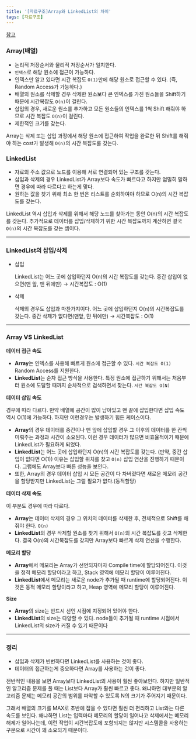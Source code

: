 ```yaml
---
title: '[자료구조]Array와 LinkedList의 차이'
tags: [자료구조]
---
```


[참고](https://woovictory.github.io/2018/12/27/DataStructure-Diff-of-Array-LinkedList/)

### Array(배열)

- 논리적 저장순서와 물리적 저장순서가 일치한다.
- `인덱스`로 해당 원소에 접근이 가능하다.
- 인덱스만 알고 있다면 시간 복잡도 `O(1)`만에 해당 원소로 접근할 수 있다. (즉, Random Access가 가능하다.)
- 배열의 원소를 삭제할 경우 삭제한 원소보다 큰 인덱스를 가진 원소들을 Shift하기 때문에 시간복잡도 `O(n)`이 걸린다.
- 삽입의 경우, 새로운 원소를 추가하고 모든 원소들의 인덱스를 1씩 Shift 해줘야 하므로 시간 복잡도 `O(n)`이 걸린다.
- 제한적인 크기를 갖는다.

Array는 삭제 또는 삽입 과정에서 해당 원소에 접근하여 작업을 완료한 뒤 Shift를 해줘야 하는 cost가 발생해 `O(n)`의 시간 복잡도룰 갖는다.

### LinkedList

- 자료의 주소 값으로 노드를 이용해 서로 연결되어 있는 구조를 갖는다.
- 삽입과 삭제의 경우 LinkedList가 Array보다 속도가 빠르다고 하지만 엄밀히 말하면 경우에 따라 다르다고 하는게 맞다.
- 원하는 값을 찾기 위해 최소 한 번은 리스트를 순회하여야 하므로 O(n)의 시간 복잡도를 갖는다.

LinkedList 역시 삽입과 삭제를 위해서 해당 노드를 찾아가는 동안 O(n)의 시간 복잡도를 갖는다. 추가적으로 데이터를 삽입/삭제하기 위한 시간 복잡도까지 계산하면 결국 `O(n)`의 시간 복잡도를 갖는 셈이다.

---

### LinkedList의 삽입/삭제

- 삽입

  LinkedList는 어느 곳에 삽입하던지 O(n)의 시간 복잡도를 갖는다.
  중간 삽입이 없으면(맨 앞, 맨 뒤에만) → 시간복잡도 : O(1)

- 삭제

  삭제의 경우도 삽입과 마찬가지이다. 어느 곳에 삽입하던지 O(n)의 시간복잡도를 갖는다.
  중간 삭제가 없다면(맨앞, 먄 뒤에만) → 시간복잡도 : O(1)

---

### Array VS LinkedList

**데이터 접근 속도**

- **Array**는 인덱스를 사용해 빠르게 원소에 접근할 수 있다. `시간 복잡도 O(1)`
  Random Access를 지원한다.
- **LinkedList**는 순차 접근 방식을 사용한다. 특정 원소에 접근하기 위해서는 처음부터 원소에 도달할 때까지 순차적으로 검색하면서 찾는다. `시간 복잡도 O(N)`

**데이터 삽입 속도**

경우에 따라 다르다.
만약 배열에 공간이 많이 남아있고 맨 끝에 삽입한다면 삽입 속도 역시 O(1)에 가능하다.
하지만 이런경우는 발생하기 힘든 케이스이다.

- **Array**의 경우 데이터를 중간이나 맨 앞에 삽입할 경우 그 이후의 데이터를 한 칸씩 미뤄주는 과정과 시간이 소요된다. 이런 경우 데이터가 많으면 비효율적이기 때문에 LinkedList가 필요하게 되었다.
- **LinkedList**는 어느 곳에 삽입하던지 O(n)의 시간 복잡도를 갖는다. (만약, 중간 삽입이 없다면 O(1))
  이유는 삽입할 위치를 찾고 `O(n)` 삽입 연산을 진행하기 때문이다. 그럼에도 Array보다 빠른 성능을 보인다.
- 또한, Array의 경우 데이터 삽입 시 모든 공간이 다 차버렸다면 새로운 메모리 공간을 할당받지만 LinkedList는 그럴 필요가 없다.(동적할당)

**데이터 삭제 속도**

이 부분도 경우에 따라 다르다.

- **Array**는 데이터 삭제의 경우 그 위치의 데이터를 삭제한 후, 전체적으로 Shift를 해줘야 한다. `O(n)`
- **LinkedList**의 경우 삭제할 원소를 찾기 위해서 `O(n)`의 시간 복잡도를 갖고 삭제한다. 결국 O(n)의 시간복잡도를 갖지만 Array보다 빠르게 삭제 연산을 수행한다.

**메모리 할당**

- **Array**에서 메모리는 Array가 선언되자마자 Compile time에 할당되어진다. 이것을 정적 메모리 할당이라고 하고, Stack 영역에 메모리 할당이 이루어진다.
- **LinkedList**에서 메모리는 새로운 node가 추가될 때 runtime에 할당되어진다. 이것은 동적 메모리 할당이라고 하고, Heap 영역에 메모리 할당이 이루어진다.

**Size**

- **Array**의 size는 반드시 선언 시점에 지정되어 있어야 한다.
- **LinkedList**의 size는 다양할 수 있다. node들이 추가될 때 runtime 시점에서 LinkedList의 size가 커질 수 있기 때문이다

---

### 정리

- 삽입과 삭제가 빈번하다면 LinkedList를 사용하는 것이 좋다.
- 데이터의 접근하는게 중요하다면 Array를 사용하는 것이 좋다.

전반적인 내용을 보면 Array보다 LinkedList의 사용이 훨씬 좋아보인다. 하지만 일반적인 알고리즘 문제를 풀 때는 List보다 Array가 훨씬 빠르고 좋다. 왜냐하면 대부분의 알고리즘 문제는 메모리 공간의 범위를 파악할 수 있도록 N의 크기가 주어지기 때문이다.

그래서 배열의 크기를 MAX로 초반에 잡을 수 있다면 훨씬 더 편리하고 List와는 다른 속도를 보인다. 왜냐하면 List는 입력마다 메모리의 할당이 일어나고 삭제에서는 메모리 해제가 일어나는데, 이런 작업이 시간복잡도에 포함되지는 않지만 시스템콜을 사용하는 구문으로 시간이 꽤 소요되기 때문이다.
